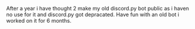 After a year i have thought 2 make my old discord.py bot public as i haven no use for it and discord.py got depracated. Have fun with an old bot i worked on it for 6 months. 
